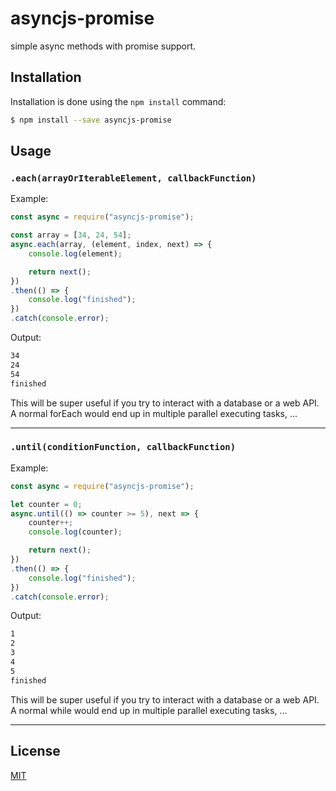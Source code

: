 # asyncjs-promise

simple async methods with promise support.

## Installation

Installation is done using the `npm install` command:

```bash
$ npm install --save asyncjs-promise
```

## Usage
### `.each(arrayOrIterableElement, callbackFunction)`

Example:
```js
const async = require("asyncjs-promise");

const array = [34, 24, 54];
async.each(array, (element, index, next) => {
    console.log(element);

    return next();
})
.then(() => {
    console.log("finished");
})
.catch(console.error);
```

Output:
```bash
34
24
54
finished
```

This will be super useful if you try to interact with a database or a web API.
A normal forEach would end up in multiple parallel executing tasks, ...

---
### `.until(conditionFunction, callbackFunction)`
Example:
```js
const async = require("asyncjs-promise");

let counter = 0;
async.until(() => counter >= 5), next => {
    counter++;
    console.log(counter);

    return next();
})
.then(() => {
    console.log("finished");
})
.catch(console.error);
```

Output:
```bash
1
2
3
4
5
finished
```

This will be super useful if you try to interact with a database or a web API.
A normal while would end up in multiple parallel executing tasks, ...

---
## License

[MIT](LICENSE)
